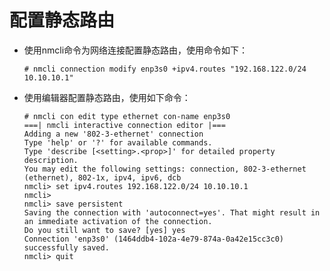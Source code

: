 # 配置静态路由<a name="ZH-CN_TOPIC_0229622739"></a>

-   使用nmcli命令为网络连接配置静态路由，使用命令如下：

    ```
    # nmcli connection modify enp3s0 +ipv4.routes "192.168.122.0/24 10.10.10.1"
    ```


-   使用编辑器配置静态路由，使用如下命令：

    ```
    # nmcli con edit type ethernet con-name enp3s0
    ===| nmcli interactive connection editor |===
    Adding a new '802-3-ethernet' connection
    Type 'help' or '?' for available commands.
    Type 'describe [<setting>.<prop>]' for detailed property description.
    You may edit the following settings: connection, 802-3-ethernet (ethernet), 802-1x, ipv4, ipv6, dcb
    nmcli> set ipv4.routes 192.168.122.0/24 10.10.10.1
    nmcli>
    nmcli> save persistent
    Saving the connection with 'autoconnect=yes'. That might result in an immediate activation of the connection.
    Do you still want to save? [yes] yes
    Connection 'enp3s0' (1464ddb4-102a-4e79-874a-0a42e15cc3c0) successfully saved.
    nmcli> quit
    ```


